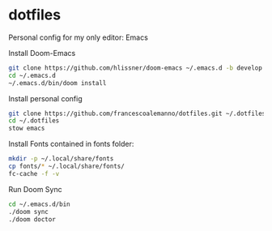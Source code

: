 # dotfiles
Personal config for my only editor: Emacs

Install Doom-Emacs
``` sh
git clone https://github.com/hlissner/doom-emacs ~/.emacs.d -b develop
cd ~/.emacs.d
~/.emacs.d/bin/doom install
```

Install personal config
``` sh
git clone https://github.com/francescoalemanno/dotfiles.git ~/.dotfiles
cd ~/.dotfiles
stow emacs
```

Install Fonts contained in fonts folder:

``` sh
mkdir -p ~/.local/share/fonts
cp fonts/* ~/.local/share/fonts/
fc-cache -f -v
```

Run Doom Sync

``` sh
cd ~/.emacs.d/bin
./doom sync
./doom doctor
```
